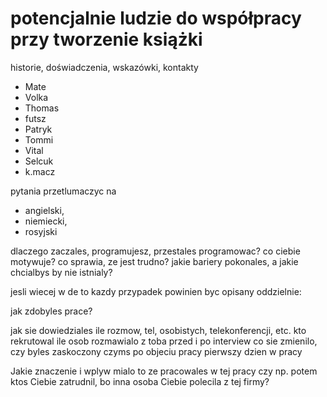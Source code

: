 # potencjalnie ludzie do współpracy przy tworzenie książki
historie, doświadczenia, wskazówki, kontakty 

- Mate
- Volka
- Thomas
- futsz
- Patryk
- Tommi
- Vital
- Selcuk
- k.macz

pytania przetlumaczyc na 
+ angielski, 
+ niemiecki, 
+ rosyjski


dlaczego zaczales, programujesz, przestales programowac?
co ciebie motywuje?
co sprawia, ze jest trudno?
jakie bariery pokonales, a jakie chcialbys by nie istnialy?


 jesli wiecej w de to kazdy przypadek powinien byc opisany oddzielnie:


jak zdobyles prace?

jak sie dowiedziales
ile rozmow, tel, osobistych, telekonferencji, etc.
kto rekrutowal
ile osob rozmawialo z toba przed i po interview
co sie zmienilo, czy byles zaskoczony czyms po objeciu pracy
pierwszy dzien w pracy

Jakie znaczenie i wplyw mialo to ze pracowales w tej pracy
czy np. potem ktos Ciebie zatrudnil, bo inna osoba Ciebie polecila z tej firmy?






